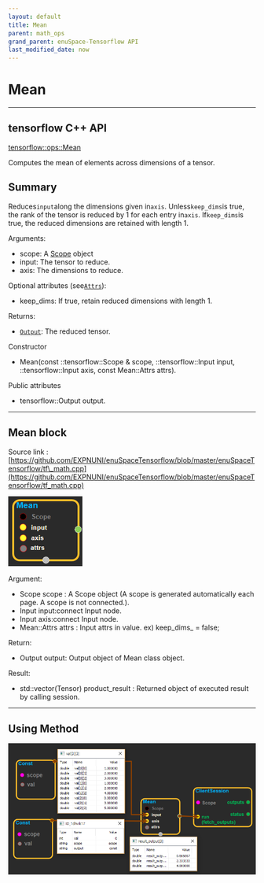 ```yaml
--- 
layout: default 
title: Mean 
parent: math_ops 
grand_parent: enuSpace-Tensorflow API 
last_modified_date: now 
--- 
```


# Mean

---

## tensorflow C++ API

[tensorflow::ops::Mean](https://www.tensorflow.org/api_docs/cc/class/tensorflow/ops/mean)

Computes the mean of elements across dimensions of a tensor.

## Summary

Reduces`input`along the dimensions given in`axis`. Unless`keep_dims`is true, the rank of the tensor is reduced by 1 for each entry in`axis`. If`keep_dims`is true, the reduced dimensions are retained with length 1.

Arguments:

* scope: A [Scope](https://www.tensorflow.org/api_docs/cc/class/tensorflow/scope.html#classtensorflow_1_1_scope) object
* input: The tensor to reduce.
* axis: The dimensions to reduce.

Optional attributes \(see[`Attrs`](https://www.tensorflow.org/api_docs/cc/struct/tensorflow/ops/max/attrs.html#structtensorflow_1_1ops_1_1_max_1_1_attrs)\):

* keep\_dims: If true, retain reduced dimensions with length 1.

Returns:

* [`Output`](https://www.tensorflow.org/api_docs/cc/class/tensorflow/output.html#classtensorflow_1_1_output): The reduced tensor.

Constructor

* Mean\(const ::tensorflow::Scope & scope, ::tensorflow::Input input, ::tensorflow::Input axis, const Mean::Attrs attrs\).

Public attributes

* tensorflow::Output output.

---

## Mean block

Source link : [https://github.com/EXPNUNI/enuSpaceTensorflow/blob/master/enuSpaceTensorflow/tf\_math.cpp](https://github.com/EXPNUNI/enuSpaceTensorflow/blob/master/enuSpaceTensorflow/tf_math.cpp)

![](./assets/math_Mean_Symbol.png)

Argument:

* Scope scope : A Scope object \(A scope is generated automatically each page. A scope is not connected.\).
* Input input:connect  Input node.
* Input axis:connect  Input node.
* Mean::Attrs attrs : Input attrs in value. ex\) keep\_dims\_ = false;

Return:

* Output output: Output object of Mean class object.

Result:

* std::vector\(Tensor\) product\_result : Returned object of executed result by calling session.

---

## Using Method

![](./assets/math_Mean_Method.png)

